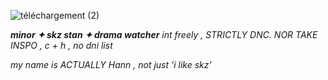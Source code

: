 
![téléchargement (2)](https://github.com/user-attachments/assets/6e0bfbb5-143d-4cc2-b499-d6ca2e5e79ae)

***minor ✦ skz stan ✦ drama watcher*** *int freely , STRICTLY DNC. NOR TAKE INSPO , c + h , no dni list*

*my name is ACTUALLY Hann , not just 'i like skz'*
